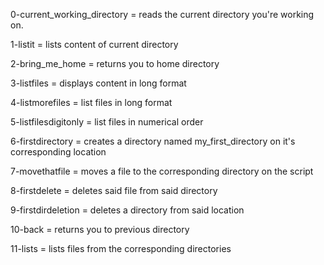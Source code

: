 0-current_working_directory = reads the current directory you're working on.

1-listit = lists content of current directory

2-bring_me_home = returns you to home directory

3-listfiles = displays content in long format

4-listmorefiles = list files in long format

5-listfilesdigitonly = list files in numerical order

6-firstdirectory = creates a directory named my_first_directory on it's corresponding location

7-movethatfile = moves a file to the corresponding directory on the script

8-firstdelete = deletes said file from said directory

9-firstdirdeletion = deletes a directory from said location

10-back = returns you to previous directory

11-lists = lists files from the corresponding directories

